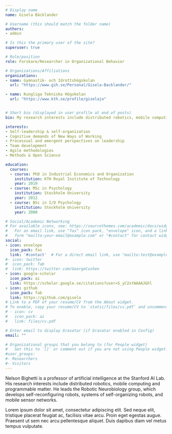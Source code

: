 ```yaml
---
# Display name
name: Gisela Bäcklander

# Username (this should match the folder name)
authors:
- admin

# Is this the primary user of the site?
superuser: true

# Role/position
role: Forskare/Researcher in Organizational Behavior

# Organizations/Affiliations
organizations:
- name: Gymnastik- och Idrottshögskolan
  url: "https://www.gih.se/Personal/Gisela-Backlander/"

- name: Kungliga Tekniska Högskolan
  url: "https://www.kth.se/profile/giselajo"


# Short bio (displayed in user profile at end of posts)
bio: My research interests include distributed robotics, mobile computing and programmable matter.

interests:
- Self-leadership & self-organization
- Cognitive demands of New Ways of Working
- Processual and emergent perspectives on leadership
- Team development
- Agile methodologies
- Methods & Open Science

education:
  courses:
  - course: PhD in Industrial Economics and Organization
    institution: KTH Royal Institute of Technology
    year: 2019
  - course: MSc in Psychology
    institution: Stockholm University
    year: 2012
  - course: BSc in I/O Psychology
    institution: Stockholm University
    year: 2008

# Social/Academic Networking
# For available icons, see: https://sourcethemes.com/academic/docs/widgets/#icons
#   For an email link, use "fas" icon pack, "envelope" icon, and a link in the
#   form "mailto:your-email@example.com" or "#contact" for contact widget.
social:
- icon: envelope
  icon_pack: fas
  link: '#contact'  # For a direct email link, use "mailto:test@example.org".
#- icon: twitter
#  icon_pack: fab
#  link: https://twitter.com/GeorgeCushen
- icon: google-scholar
  icon_pack: ai
  link: https://scholar.google.se/citations?user=S_yC2xYAAAAJ&hl
- icon: github
  icon_pack: fab
  link: https://github.com/gisela
# Link to a PDF of your resume/CV from the About widget.
# To enable, copy your resume/CV to `static/files/cv.pdf` and uncomment the lines below.  
# - icon: cv
#   icon_pack: ai
#   link: files/cv.pdf

# Enter email to display Gravatar (if Gravatar enabled in Config)
email: ""

# Organizational groups that you belong to (for People widget)
#   Set this to `[]` or comment out if you are not using People widget.  
#user_groups:
#- Researchers
#- Visitors
---
```


Nelson Bighetti is a professor of artificial intelligence at the Stanford AI Lab. His research interests include distributed robotics, mobile computing and programmable matter. He leads the Robotic Neurobiology group, which develops self-reconfiguring robots, systems of self-organizing robots, and mobile sensor networks.

Lorem ipsum dolor sit amet, consectetur adipiscing elit. Sed neque elit, tristique placerat feugiat ac, facilisis vitae arcu. Proin eget egestas augue. Praesent ut sem nec arcu pellentesque aliquet. Duis dapibus diam vel metus tempus vulputate.
